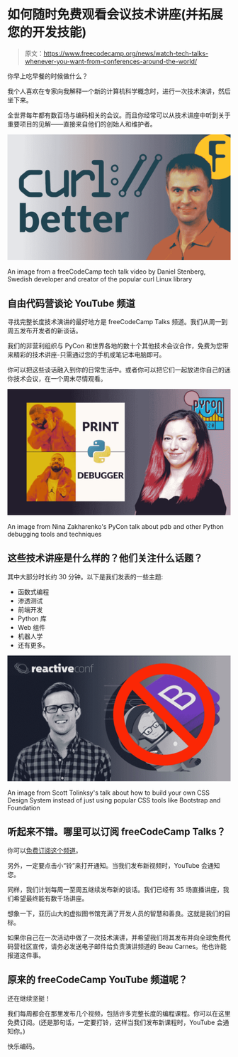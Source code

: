 # 如何随时免费观看会议技术讲座(并拓展您的开发技能)

> 原文：<https://www.freecodecamp.org/news/watch-tech-talks-whenever-you-want-from-conferences-around-the-world/>

你早上吃早餐的时候做什么？

我个人喜欢在专家向我解释一个新的计算机科学概念时，进行一次技术演讲，然后坐下来。

全世界每年都有数百场与编码相关的会议。而且你经常可以从技术讲座中听到关于重要项目的见解——直接来自他们的创始人和维护者。

![maxresdefault--15-](img/4a9e7e70ef2736dc4c5b8d3149879bda.png)

An image from a freeCodeCamp tech talk video by Daniel Stenberg, Swedish developer and creator of the popular curl Linux library

## 自由代码营谈论 YouTube 频道

寻找完整长度技术演讲的最好地方是 freeCodeCamp Talks 频道。我们从周一到周五发布开发者的新谈话。

我们的非营利组织与 PyCon 和世界各地的数十个其他技术会议合作，免费为您带来精彩的技术讲座-只需通过您的手机或笔记本电脑即可。

你可以把这些谈话融入到你的日常生活中。或者你可以把它们一起放进你自己的迷你技术会议，在一个周末尽情观看。

![maxresdefault--10-](img/fc7642cf18d88568dca2028b7700640e.png)

An image from Nina Zakharenko's PyCon talk about pdb and other Python debugging tools and techniques

## 这些技术讲座是什么样的？他们关注什么话题？

其中大部分时长约 30 分钟。以下是我们发表的一些主题:

*   函数式编程
*   渗透测试
*   前端开发
*   Python 库
*   Web 组件
*   机器人学
*   还有更多。

![maxresdefault--13-](img/1b17b7b2a8a48e9b5cb7ab0ce0a0b7ba.png)

An image from Scott Tolinksy's talk about how to build your own CSS Design System instead of just using popular CSS tools like Bootstrap and Foundation

## 听起来不错。哪里可以订阅 freeCodeCamp Talks？

你可以[免费订阅这个频道](https://www.youtube.com/channel/UCVk8weS4S2kJfja72fTxh5A?sub_confirmation=1)。

另外，一定要点击小“铃”来打开通知。当我们发布新视频时，YouTube 会通知您。

同样，我们计划每周一至周五继续发布新的谈话。我们已经有 35 场直播讲座，我们希望最终能有数千场讲座。

想象一下，亚历山大的虚拟图书馆充满了开发人员的智慧和善良。这就是我们的目标。

如果你自己在一次活动中做了一次技术演讲，并希望我们将其发布并向全球免费代码营社区宣传，请务必发送电子邮件给负责演讲频道的 Beau Carnes。他也许能报道这件事。

## 原来的 freeCodeCamp YouTube 频道呢？

还在继续坚挺！

我们每周都会在那里发布几个视频，包括许多完整长度的编程课程。你可以在这里免费订阅。(还是那句话，一定要打铃，这样当我们发布新课程时，YouTube 会通知你。)

快乐编码。